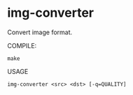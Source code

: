 # img-converter
Convert image format.

COMPILE:
```
make
```

USAGE
```
img-converter <src> <dst> [-q=QUALITY]
```